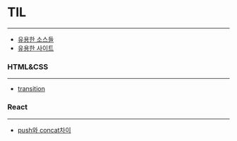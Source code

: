 # TIL
- - -
- [유용한 소스들](Sources.md)
- [유용한 사이트](Site.md)
### HTML&CSS
- - -
- [transition](HTML&CSS/transition.md)
### React
- - -
- [push와 concat차이](React/Push&Concat.md)

